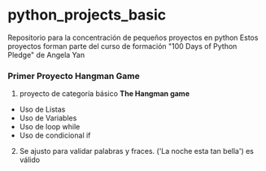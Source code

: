 # python_projects_basic
Repositorio para la concentración de pequeños proyectos en python
Estos proyectos forman parte del curso de formación "100 Days of Python Pledge" de Angela Yan
### Primer Proyecto Hangman Game
1. proyecto de categoría básico **The Hangman game**
* Uso de Listas
* Uso de Variables
* Uso de loop while
* Uso de condicional if
2. Se ajusto para validar palabras y fraces. ('La noche esta tan bella') es válido

